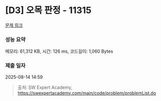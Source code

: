# [D3] 오목 판정 - 11315 

[문제 링크](https://swexpertacademy.com/main/code/problem/problemDetail.do?contestProbId=AXaSUPYqPYMDFASQ) 

### 성능 요약

메모리: 61,312 KB, 시간: 126 ms, 코드길이: 1,060 Bytes

### 제출 일자

2025-08-14 14:59



> 출처: SW Expert Academy, https://swexpertacademy.com/main/code/problem/problemList.do